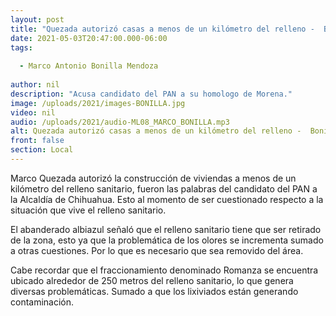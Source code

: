 ```yaml
---
layout: post
title: "Quezada autorizó casas a menos de un kilómetro del relleno -  Bonilla"
date: 2021-05-03T20:47:00.000-06:00
tags:
  
  - Marco Antonio Bonilla Mendoza
  
author: nil
description: "Acusa candidato del PAN a su homologo de Morena."
image: /uploads/2021/images-BONILLA.jpg
video: nil
audio: /uploads/2021/audio-ML08_MARCO_BONILLA.mp3
alt: Quezada autorizó casas a menos de un kilómetro del relleno -  Bonilla
front: false
section: Local
---
```


Marco Quezada autorizó la construcción de viviendas a menos de un kilómetro del relleno sanitario, fueron las palabras del candidato del PAN a la Alcaldía de Chihuahua. Esto al momento de ser cuestionado respecto a la situación que vive el relleno sanitario.

El abanderado albiazul señaló que el relleno sanitario tiene que ser retirado de la zona, esto ya que la problemática de los olores se incrementa sumado a otras cuestiones. Por lo que es necesario que sea removido del área.

Cabe recordar que el fraccionamiento denominado Romanza se encuentra ubicado alrededor de 250 metros del relleno sanitario, lo que genera diversas problemáticas. Sumado a que los lixiviados están generando contaminación.
